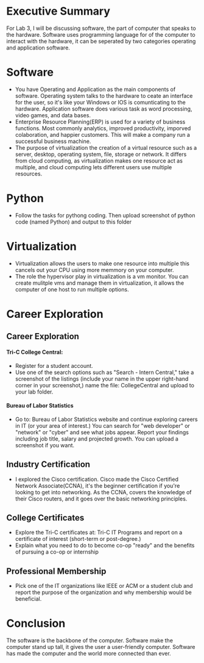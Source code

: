 # Executive Summary

For Lab 3, I will be discussing software, the part of computer that speaks to the hardware. Software uses programming language for of the computer to interact with the hardware, it can be seperated by two categories operating and application software. 

# Software
* You have Operating and Application as the main components of software. Operating system talks to the hardware to ceate an interface for the user, so it's like your Windows or IOS is comunticating to the hardware. Application software does various task as word processing, video games, and data bases.
* Enterprise Resource Planning(ERP) is used for a variety of business functions. Most commonly analytics, improved productivity, imporved colaboration, and happier customers.  This will make a company run a successful business machine.  
* The purpose of virtualization the creation of a virtual resource such as a server, desktop, operating system, file, storage or network. It differs from cloud computing, as virtualization makes one resource act as multiple, and cloud computing lets different users use multiple resources. 
# Python
* Follow the tasks for pythong coding. Then upload screenshot of python code (named Python) and output to this folder

# Virtualization
* Virtualization allows the users to make one resource into multiple this cancels out your CPU using more memmory on your computer. 
* The role the hypervisor play in virtualization is a vm monitor. You can create mulitple vms and manage them in virtualization, it allows the computer of one host to run multiple options.

# Career Exploration
## Career Exploration

#### Tri-C College Central: 
* Register for a student account.
* Use one of the search options such as "Search - Intern Central," take a screenshot of the listings (include your name in the upper right-hand corner in your screenshot,)  name the file: CollegeCentral and upload to your lab folder. 

#### Bureau of Labor Statistics
* Go to: Bureau of Labor Statistics website and continue exploring careers in IT (or your area of interest.) You can search for "web developer" or "network" or "cyber" and see what jobs appear.
Report your findings including job title, salary and projected growth. You can upload a screenshot if you want.

## Industry Certification
* I explored the Cisco certification. Cisco made the Cisco Certified Network Associate(CCNA), it's the beginner certification if you're looking to get into networking. As the CCNA, covers the knowledge of their Cisco routers, and it goes over the basic networking principles. 

## College Certificates
* Explore the Tri-C certificates at: Tri-C IT Programs and report on a certificate of interest (short-term or post-degree.)
* Explain what you need to do to become co-op "ready" and the benefits of pursuing a co-op or internship

## Professional Membership
* Pick one of the IT organizations like IEEE or ACM or a student club and report the purpose of the organization and why membership would be beneficial.

# Conclusion
The software is the backbone of the computer. Software make the computer stand up tall, it gives the user a user-friendly computer. Software has made the computer and the world more connected than ever. 

